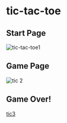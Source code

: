 # tic-tac-toe
## Start Page
![tic-tac-toe1](https://user-images.githubusercontent.com/76151058/172063294-3202cf26-e8fb-4dd9-b725-7ad93ccbb791.png)


## Game Page
![tic 2](https://user-images.githubusercontent.com/76151058/172063306-105b924e-b52a-4a2c-a34d-eb550970ef45.png)



## Game Over!
[tic3](https://user-images.githubusercontent.com/76151058/172063308-9ba0d3e7-3b79-4391-a6e5-8a27a77163d3.png)
